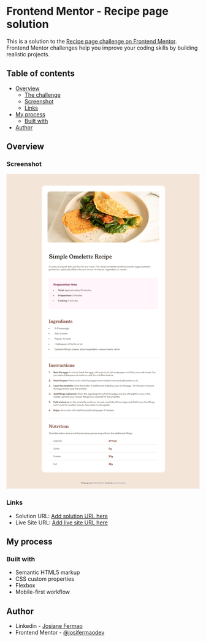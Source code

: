 # Frontend Mentor - Recipe page solution

This is a solution to the [Recipe page challenge on Frontend Mentor](https://www.frontendmentor.io/challenges/recipe-page-KiTsR8QQKm). Frontend Mentor challenges help you improve your coding skills by building realistic projects. 

## Table of contents

- [Overview](#overview)
  - [The challenge](#the-challenge)
  - [Screenshot](#screenshot)
  - [Links](#links)
- [My process](#my-process)
  - [Built with](#built-with)
- [Author](#author)


## Overview

### Screenshot

![](./design/screenshot.png)

### Links

- Solution URL: [Add solution URL here](https://www.frontendmentor.io/solutions/recipe-page-solution-iCmrexxFcb)
- Live Site URL: [Add live site URL here](https://recipe-page-main-six-blush.vercel.app/)

## My process

### Built with

- Semantic HTML5 markup
- CSS custom properties
- Flexbox
- Mobile-first workflow

## Author

- Linkedin - [Josiane Fermao](https://www.linkedin.com/in/josiane-fermao-78a2b3168/)
- Frontend Mentor - [@josifermaodev](https://www.frontendmentor.io/profile/josifermaodev)
